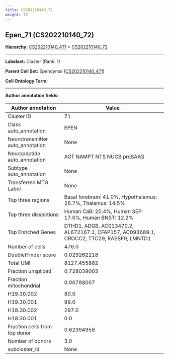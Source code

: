 ```yaml
---
title: CS202210140_72
weight: 72
---
```

## Epen_71 (CS202210140_72)
<b>Hierarchy: </b>
[CS202210140_471](https://purl.brain-bican.org/taxonomy/CS202210140#CS202210140_471) >
[CS202210140_72](https://purl.brain-bican.org/taxonomy/CS202210140#CS202210140_72)

---


**Labelset:** Cluster (Rank: 1)

**Parent Cell Set:** Ependymal ([CS202210140_471](https://purl.brain-bican.org/taxonomy/CS202210140#CS202210140_471))



**Cell Ontology Term:** 

[MARKER GENES.]: #


---

[TRANSFERRED ANNOTATIONS.]: #


[AUTHOR ANNOTATION FIELDS.]: #


**Author annotation fields:**

| Author annotation | Value |
|-------------------|-------|
|Cluster ID|71|
|Class auto_annotation|EPEN|
|Neurotransmitter auto_annotation|None|
|Neuropeptide auto_annotation|AGT NAMPT NTS NUCB proSAAS|
|Subtype auto_annotation|None|
|Transferred MTG Label|None|
|Top three regions|Basal forebrain: 41.0%, Hypothalamus: 26.7%, Thalamus: 14.5%|
|Top three dissections|Human CaB: 20.4%, Human SEP: 17.0%, Human BNST: 12.2%|
|Top Enriched Genes|DTHD1, ADGB, AC013470.2, AL672167.1, CFAP157, AC093689.1, CROCC2, TTC29, RASSF9, LMNTD1|
|Number of cells|476.0|
|DoubletFinder score|0.029262218|
|Total UMI|8127.455882|
|Fraction unspliced|0.728039003|
|Fraction mitochondrial|0.00788007|
|H19.30.002|80.0|
|H19.30.001|99.0|
|H18.30.002|297.0|
|H18.30.001|0.0|
|Fraction cells from top donor|0.62394958|
|Number of donors|3.0|
|subcluster_id|None|
